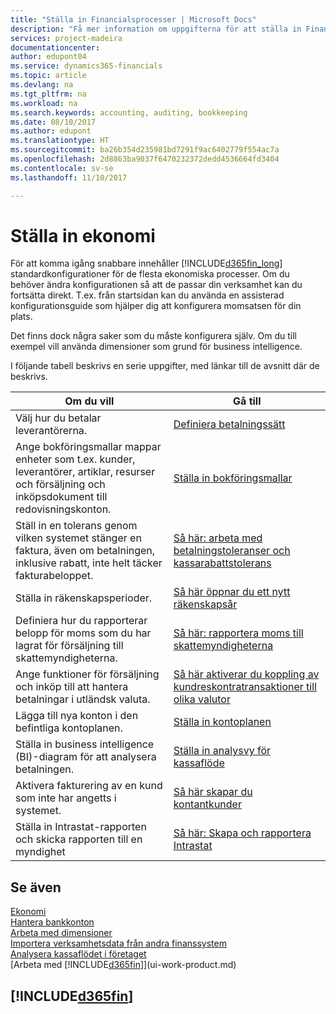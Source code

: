 ```yaml
---
title: "Ställa in Financialsprocesser | Microsoft Docs"
description: "Få mer information om uppgifterna för att ställa in Finance i ditt företag som passar alla behov av redovisning, granskning eller bokföring."
services: project-madeira
documentationcenter: 
author: edupont04
ms.service: dynamics365-financials
ms.topic: article
ms.devlang: na
ms.tgt_pltfrm: na
ms.workload: na
ms.search.keywords: accounting, auditing, bookkeeping
ms.date: 08/10/2017
ms.author: edupont
ms.translationtype: HT
ms.sourcegitcommit: ba26b354d235981bd7291f9ac6402779f554ac7a
ms.openlocfilehash: 2d8863ba9037f6470232372dedd4536664fd3404
ms.contentlocale: sv-se
ms.lasthandoff: 11/10/2017

---
```

# <a name="setting-up-finance"></a>Ställa in ekonomi
För att komma igång snabbare innehåller [!INCLUDE[d365fin_long](includes/d365fin_long_md.md)] standardkonfigurationer för de flesta ekonomiska processer. Om du behöver ändra konfigurationen så att de passar din verksamhet kan du fortsätta direkt. T.ex. från startsidan kan du använda en assisterad konfigurationsguide som hjälper dig att konfigurera momsatsen för din plats.  

Det finns dock några saker som du måste konfigurera själv. Om du till exempel vill använda dimensioner som grund för business intelligence.  

I följande tabell beskrivs en serie uppgifter, med länkar till de avsnitt där de beskrivs.

| Om du vill | Gå till |
| --- | --- |
| Välj hur du betalar leverantörerna. |[Definiera betalningssätt](finance-payment-methods.md) |
| Ange bokföringsmallar mappar enheter som t.ex. kunder, leverantörer, artiklar, resurser och försäljning och inköpsdokument till redovisningskonton. |[Ställa in bokföringsmallar](finance-posting-groups.md)|
|Ställ in en tolerans genom vilken systemet stänger en faktura, även om betalningen, inklusive rabatt, inte helt täcker fakturabeloppet.|[Så här: arbeta med betalningstoleranser och kassarabattstolerans](finance-payment-tolerance-and-payment-discount-tolerance.md)|
| Ställa in räkenskapsperioder. |[Så här öppnar du ett nytt räkenskapsår](finance-how-open-new-fiscal-year.md) |
| Definiera hur du rapporterar belopp för moms som du har lagrat för försäljning till skattemyndigheterna. |[Så här: rapportera moms till skattemyndigheterna](finance-how-report-vat.md)|
| Ange funktioner för försäljning och inköp till att hantera betalningar i utländsk valuta.|[Så här aktiverar du koppling av kundreskontratransaktioner till olika valutor](finance-how-enable-application-ledger-entries-different-currencies.md)
| Lägga till nya konton i den befintliga kontoplanen. |[Ställa in kontoplanen](finance-setup-chart-accounts.md) |
| Ställa in business intelligence (BI)-diagram för att analysera betalningen. |[Ställa in analysvy för kassaflöde](finance-setup-cash-flow-analyses.md) |
|Aktivera fakturering av en kund som inte har angetts i systemet.|[Så här skapar du kontantkunder](finance-how-to-set-up-cash-customers.md)|
| Ställa in Intrastat-rapporten och skicka rapporten till en myndighet | [Så här: Skapa och rapportera Intrastat](finance-how-setup-report-intrastat.md)|

## <a name="see-also"></a>Se även
[Ekonomi](finance.md)  
[Hantera bankkonton](bank-manage-bank-accounts.md)  
[Arbeta med dimensioner](finance-dimensions.md)  
[Importera verksamhetsdata från andra finanssystem](upload-data.md)  
[Analysera kassaflödet i företaget](finance-analyze-cash-flow.md)  
[Arbeta med [!INCLUDE[d365fin](includes/d365fin_md.md)]](ui-work-product.md)  

## [!INCLUDE[d365fin](includes/free_trial_md.md)]


